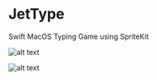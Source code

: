 # JetType
Swift MacOS Typing Game using SpriteKit

![alt text](https://i.imgur.com/nirw63I.png)

![alt text](https://i.imgur.com/GdkzpVD.png)
